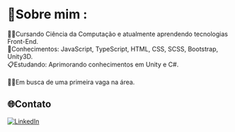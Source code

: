 # 💫Sobre mim :
👩‍💻Cursando Ciência da Computação e atualmente aprendendo tecnologias Front-End.<br/>
🚧Conhecimentos: JavaScript, TypeScript, HTML, CSS, SCSS, Bootstrap, Unity3D. <br/>
📋Estudando: Aprimorando conhecimentos em Unity e C#.<br/><br/>
👨‍💼Em busca de uma primeira vaga na área.<br/>

## 🌐Contato
[![LinkedIn](https://img.shields.io/badge/LinkedIn-%230077B5.svg?logo=linkedin&logoColor=white)](https://linkedin.com/in/lipegabriell) 

